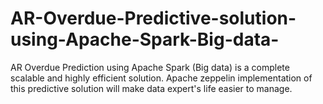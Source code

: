# AR-Overdue-Predictive-solution-using-Apache-Spark-Big-data-
AR Overdue Prediction using Apache Spark (Big data) is a complete scalable and highly efficient solution. Apache zeppelin implementation of this predictive solution will make data expert's life easier to manage. 
